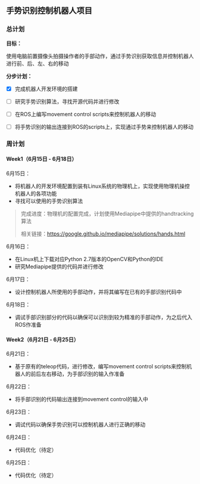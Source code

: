 ## 手势识别控制机器人项目

### 总计划

**目标：**

使用电脑前置摄像头拍摄操作者的手部动作，通过手势识别获取信息并控制机器人进行前、后、左、右的移动

**分步计划：**

- [x] 完成机器人开发环境的搭建
- [ ] 研究手势识别算法，寻找开源代码并进行修改
- [ ] 在ROS上编写movement control scripts来控制机器人的移动
- [ ] 将手势识别的输出连接到ROS的scripts上，实现通过手势来控制机器人的移动



### 周计划

#### Week1（6月15日 - 6月18日）

6月15日：

- 将机器人的开发环境配置到装有Linux系统的物理机上，实现使用物理机操控机器人的各项功能
- 寻找可以使用的手势识别算法

> 完成进度：物理机的配置完成，计划使用Mediapipe中提供的handtracking算法
>
> 相关链接：https://google.github.io/mediapipe/solutions/hands.html



6月16日：

- 在Linux机上下载对应Python 2.7版本的OpenCV和Python的IDE
- 研究Mediapipe提供的代码并进行修改



6月17日：

- 设计控制机器人所使用的手部动作，并将其编写在已有的手部识别代码中



6月18日：

- 调试手部识别部分的代码以确保可以识别到较为精准的手部动作，为之后代入ROS作准备



#### Week2（6月21日 - 6月25日）

6月21日：

- 基于原有的teleop代码，进行修改，编写movement control scripts来控制机器人的前后左右移动，为手部识别的输入作准备



6月22日：

- 将手部识别的代码输出连接到movement control的输入中



6月23日：

- 调试代码以确保手势识别可以控制机器人进行正确的移动



6月24日：

- 代码优化（待定）



6月25日：

- 代码优化（待定）

